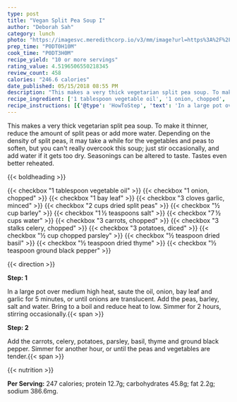 ```yaml
---
type: post
title: "Vegan Split Pea Soup I"
author: "Deborah Sah"
category: lunch
photo: "https://imagesvc.meredithcorp.io/v3/mm/image?url=https%3A%2F%2Fimages.media-allrecipes.com%2Fuserphotos%2F5783257.jpg"
prep_time: "P0DT0H10M"
cook_time: "P0DT3H0M"
recipe_yield: "10 or more servings"
rating_value: 4.5196506550218345
review_count: 458
calories: "246.6 calories"
date_published: 05/15/2018 08:55 PM
description: "This makes a very thick vegetarian split pea soup. To make it thinner, reduce the amount of split peas or add more water. Depending on the density of split peas, it may take a while for the vegetables and peas to soften, but you can't really overcook this soup; just stir occasionally, and add water if it gets too dry. Seasonings can be altered to taste. Tastes even better reheated."
recipe_ingredient: ['1 tablespoon vegetable oil', '1 onion, chopped', '1 bay leaf', '3 cloves garlic, minced', '2 cups dried split peas', '½ cup barley', '1\u2009½ teaspoons salt', '7\u2009½ cups water', '3 carrots, chopped', '3 stalks celery, chopped', '3 potatoes, diced', '½ cup chopped parsley', '½ teaspoon dried basil', '½ teaspoon dried thyme', '½ teaspoon ground black pepper']
recipe_instructions: [{'@type': 'HowToStep', 'text': 'In a large pot over medium high heat, saute the oil, onion, bay leaf and garlic for 5 minutes, or until onions are translucent. Add the peas, barley, salt and water. Bring to a boil and reduce heat to low. Simmer for 2 hours, stirring occasionally.\n'}, {'@type': 'HowToStep', 'text': 'Add the carrots, celery, potatoes, parsley, basil, thyme and ground black pepper. Simmer for another hour, or until the peas and vegetables are tender.\n'}]
---
```


This makes a very thick vegetarian split pea soup. To make it thinner, reduce the amount of split peas or add more water. Depending on the density of split peas, it may take a while for the vegetables and peas to soften, but you can't really overcook this soup; just stir occasionally, and add water if it gets too dry. Seasonings can be altered to taste. Tastes even better reheated. 

{{< boldheading >}}

{{< checkbox "1 tablespoon vegetable oil" >}}
{{< checkbox "1  onion, chopped" >}}
{{< checkbox "1  bay leaf" >}}
{{< checkbox "3 cloves garlic, minced" >}}
{{< checkbox "2 cups dried split peas" >}}
{{< checkbox "½ cup barley" >}}
{{< checkbox "1 ½ teaspoons salt" >}}
{{< checkbox "7 ½ cups water" >}}
{{< checkbox "3  carrots, chopped" >}}
{{< checkbox "3 stalks celery, chopped" >}}
{{< checkbox "3  potatoes, diced" >}}
{{< checkbox "½ cup chopped parsley" >}}
{{< checkbox "½ teaspoon dried basil" >}}
{{< checkbox "½ teaspoon dried thyme" >}}
{{< checkbox "½ teaspoon ground black pepper" >}}


{{< direction >}}

**Step: 1**

In a large pot over medium high heat, saute the oil, onion, bay leaf and garlic for 5 minutes, or until onions are translucent. Add the peas, barley, salt and water. Bring to a boil and reduce heat to low. Simmer for 2 hours, stirring occasionally.{{< span >}}

**Step: 2**

Add the carrots, celery, potatoes, parsley, basil, thyme and ground black pepper. Simmer for another hour, or until the peas and vegetables are tender.{{< span >}}

{{< nutrition >}}

**Per Serving:** 247 calories; protein 12.7g; carbohydrates 45.8g; fat 2.2g; sodium 386.6mg.